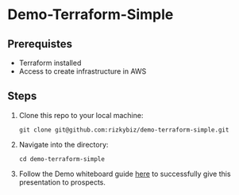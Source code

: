 # Demo-Terraform-Simple

## Prerequistes

 - Terraform installed
 - Access to create infrastructure in AWS

## Steps

1. Clone this repo to your local machine:
    ```
    git clone git@github.com:rizkybiz/demo-terraform-simple.git
    ```
1. Navigate into the directory:
    ```
    cd demo-terraform-simple
    ```
1. Follow the Demo whiteboard guide [here](https://docs.google.com/document/d/1tdYK3QfIwWKuI2j7IXBlV8klTSK98j0onaTzzl9l2pM/edit?usp=sharing) to successfully give this presentation to prospects.
